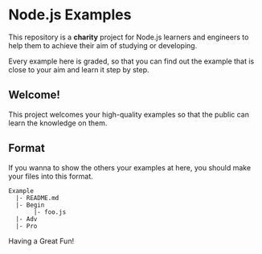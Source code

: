 # Node.js Examples
This repository is a **charity** project for Node.js learners and engineers to help them to achieve their aim of studying or developing.

Every example here is graded, so that you can find out the example that is close to your aim and learn it step by step.

## Welcome!
This project welcomes your high-quality examples so that the public can learn the knowledge on them.

## Format
If you wanna to show the others your examples at here, you should make your files into this format.

    Example
      |- README.md
      |- Begin
           |- foo.js
      |- Adv
      |- Pro

Having a Great Fun!